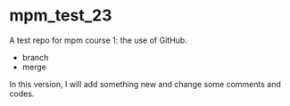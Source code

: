 # mpm_test_23

A test repo for mpm course 1: the use of GitHub.

- branch
- merge

In this version, I will add something new and change some comments and codes.
